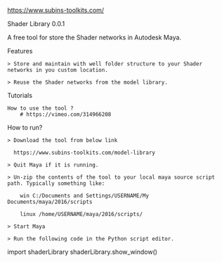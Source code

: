 https://www.subins-toolkits.com/

Shader Library 0.0.1

A free tool for store the Shader networks in Autodesk Maya.

Features

    > Store and maintain with well folder structure to your Shader networks in you custom location.​

    > Reuse the Shader networks from the model library.

Tutorials

    How to use the tool ?
		# https://vimeo.com/314966208

How to run?

    > Download the tool from below link
    
      https://www.subins-toolkits.com/model-library
      
    > Quit Maya if it is running.

    > Un-zip the contents of the tool to your local maya source script path. Typically something like:

        win C:/Documents and Settings/USERNAME/My  Documents/maya/2016/scripts

        linux /home/USERNAME/maya/2016/scripts/

    > Start Maya

    > Run the following code in the Python script editor.

import shaderLibrary
shaderLibrary.show_window()



